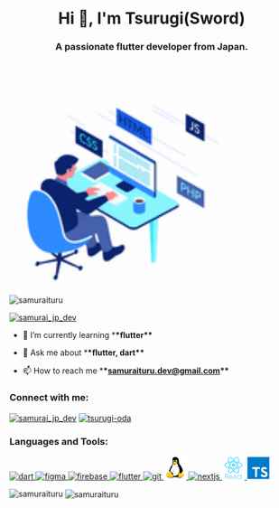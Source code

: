 <h1 align="center">Hi 👋, I'm Tsurugi(Sword)</h1>
<h3 align="center">A passionate flutter developer from Japan.</h3>

<img align="center" alt="Coding" width="400" src="https://github.com/samuraituru/portfolio/blob/main/assets/images/profile/coding.gif">

<p align="left"> <img src="https://komarev.com/ghpvc/?username=samuraituru&label=Profile%20views&color=0e21b4&style=flat" alt="samuraituru" /> </p>

<p align="left"> <a href="https://twitter.com/samurai_jp_dev" target="blank"><img src="https://img.shields.io/twitter/follow/samurai_jp_dev?logo=twitter&style=for-the-badge" alt="samurai_jp_dev" /></a> </p>

- 🌱 I’m currently learning \***\*flutter\*\***

- 💬 Ask me about \***\*flutter, dart\*\***

- 📫 How to reach me \***\*<samuraituru.dev@gmail.com>\*\***

<h3 align="left">Connect with me:</h3>
<p align="left">
<a href="https://twitter.com/samurai_jp_dev" target="blank"><img align="center" src="https://raw.githubusercontent.com/rahuldkjain/github-profile-readme-generator/master/src/images/icons/Social/twitter.svg" alt="samurai_jp_dev" height="30" width="40" /></a>
<a href="https://linkedin.com/in/tsurugi-oda" target="blank"><img align="center" src="https://raw.githubusercontent.com/rahuldkjain/github-profile-readme-generator/master/src/images/icons/Social/linked-in-alt.svg" alt="tsurugi-oda" height="30" width="40" /></a>
</p>

<h3 align="left">Languages and Tools:</h3>
<p align="left"> <a href="https://dart.dev" target="_blank" rel="noreferrer"> <img src="https://www.vectorlogo.zone/logos/dartlang/dartlang-icon.svg" alt="dart" width="40" height="40"/> </a> <a href="https://www.figma.com/" target="_blank" rel="noreferrer"> <img src="https://www.vectorlogo.zone/logos/figma/figma-icon.svg" alt="figma" width="40" height="40"/> </a> <a href="https://firebase.google.com/" target="_blank" rel="noreferrer"> <img src="https://www.vectorlogo.zone/logos/firebase/firebase-icon.svg" alt="firebase" width="40" height="40"/> </a> <a href="https://flutter.dev" target="_blank" rel="noreferrer"> <img src="https://www.vectorlogo.zone/logos/flutterio/flutterio-icon.svg" alt="flutter" width="40" height="40"/> </a> <a href="https://cloud.google.com" target="_blank" rel="noreferrer"> </a> <a href="https://git-scm.com/" target="_blank" rel="noreferrer"> <img src="https://www.vectorlogo.zone/logos/git-scm/git-scm-icon.svg" alt="git" width="40" height="40"/> </a> <a href="https://www.linux.org/" target="_blank" rel="noreferrer"> <img src="https://raw.githubusercontent.com/devicons/devicon/master/icons/linux/linux-original.svg" alt="linux" width="40" height="40"/> </a> <a href="https://nextjs.org/" target="_blank" rel="noreferrer"> <img src="https://cdn.worldvectorlogo.com/logos/nextjs-2.svg" alt="nextjs" width="40" height="40"/> </a> <a href="https://reactjs.org/" target="_blank" rel="noreferrer"> <img src="https://raw.githubusercontent.com/devicons/devicon/master/icons/react/react-original-wordmark.svg" alt="react" width="40" height="40"/> </a> <a href="https://www.typescriptlang.org/" target="_blank" rel="noreferrer"> <img src="https://raw.githubusercontent.com/devicons/devicon/master/icons/typescript/typescript-original.svg" alt="typescript" width="40" height="40"/> </a> </p>

<p><img align="left" src="https://github-readme-stats.vercel.app/api/top-langs?username=samuraituru&show_icons=true&locale=en&layout=compact" alt="samuraituru" /></p>

<p>&nbsp;<img align="center" src="https://github-readme-stats.vercel.app/api?username=samuraituru&show_icons=true&theme=dark&locale=en" alt="samuraituru" /></p>

